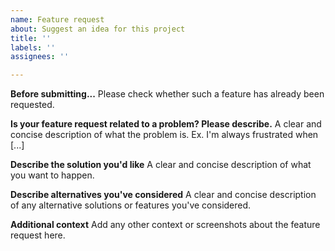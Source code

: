 ```yaml
---
name: Feature request
about: Suggest an idea for this project
title: ''
labels: ''
assignees: ''

---
```


**Before submitting...**
Please check whether such a feature has already been requested.

**Is your feature request related to a problem? Please describe.**
A clear and concise description of what the problem is. Ex. I'm always frustrated when [...]

**Describe the solution you'd like**
A clear and concise description of what you want to happen.

**Describe alternatives you've considered**
A clear and concise description of any alternative solutions or features you've considered.

**Additional context**
Add any other context or screenshots about the feature request here.
